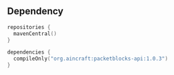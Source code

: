 ## Dependency

```kotlin
repositories {
  mavenCentral()
}

dependencies {
  compileOnly("org.aincraft:packetblocks-api:1.0.3")
}

